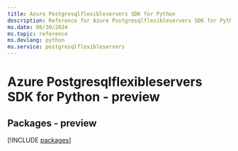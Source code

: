 ```yaml
---
title: Azure Postgresqlflexibleservers SDK for Python
description: Reference for Azure Postgresqlflexibleservers SDK for Python
ms.date: 08/30/2024
ms.topic: reference
ms.devlang: python
ms.service: postgresqlflexibleservers
---
```

# Azure Postgresqlflexibleservers SDK for Python - preview
## Packages - preview
[!INCLUDE [packages](postgresqlflexibleservers-index.md)]